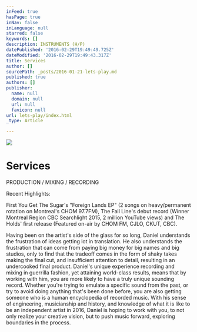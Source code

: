 ```yaml
---
inFeed: true
hasPage: true
inNav: false
inLanguage: null
starred: false
keywords: []
description: INSTRUMENTS (H/P)
datePublished: '2016-02-29T19:49:49.725Z'
dateModified: '2016-02-29T19:49:43.317Z'
title: Services
author: []
sourcePath: _posts/2016-01-21-lets-play.md
published: true
authors: []
publisher:
  name: null
  domain: null
  url: null
  favicon: null
url: lets-play/index.html
_type: Article

---
```

![](https://the-grid-user-content.s3-us-west-2.amazonaws.com/314b74f9-697e-408c-b1ea-7f8f7ef9fad4.png)

# Services

PRODUCTION / MIXING / RECORDING

Recent Highlights:

First You Get The Sugar's "Foreign Lands EP" (2 songs on heavy/permanent rotation on Montreal's CHOM 97.7FM), The Fall Line's debut record (Winner Montreal Region CBC Searchlight 2015, 2 million YouTube views) and The Holds' first release (Featured on-air by CHOM FM, CJLO, CKUT, CBC).

Having been on the artist's side of the glass for so long, Daniel understands the frustration of ideas getting lot in translation.  He also understands the frustration that can come from paying big money for big names and big studios, only to find that the tradeoff comes in the form of shaky takes making the final cut, and insufficient attention to detail, resulting in an undercooked final product.  Daniel's unique experience recording and mixing in guerrilla fashion, yet attaining world-class results, means that by working with him, you are more likely to have a truly unique sounding record.  Whether you're trying to emulate a specific sound from the past, or try to avoid doing anything that's been done before, you are also getting someone who is a human encyclopedia of recorded music.  With his sense of engineering, musicianship and history, and knowledge of what it is like to be an independent artist in 2016, Daniel is hoping to work with you, to not only realize your creative vision, but to push music forward, exploring boundaries in the process.